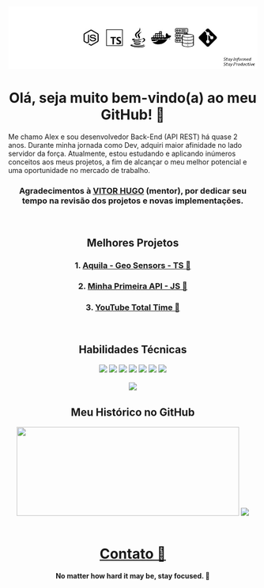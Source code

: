 <div align="center">
   <img src="./1721580892981.jpg">

   <h1>Olá, seja muito bem-vindo(a) ao meu GitHub! 👋</h1>
</div>

<div align="left">
   <p>Me chamo Alex e sou desenvolvedor Back-End (API REST) há quase 2 anos.
   Durante minha jornada como Dev, adquiri maior afinidade no lado servidor da força.
   Atualmente, estou estudando e aplicando inúmeros conceitos aos meus projetos, a fim de alcançar o meu melhor potencial e uma oportunidade no mercado de trabalho.</p>
</div>

<div align="center">
   <h3>Agradecimentos à <a href="https://www.linkedin.com/in/vitorhcs/">VITOR HUGO</a> (mentor), por dedicar seu tempo na revisão dos projetos e novas implementações.</h3>
</div> <br>

<div align="center">
   <h2>Melhores Projetos</h2>
   <h3>1. <a href="https://github.com/AlexSnider/Aquila-Project">Aquila - Geo Sensors - TS 🚢</a></h3>
   <h3>2. <a href="https://github.com/AlexSnider/Projeto-API-e-commerce-Node.js">Minha Primeira API - JS 🥇</a></h3>
   <h3>3. <a href="https://github.com/AlexSnider/YoutubeTotalTime">YouTube Total Time 🚀</a></h3>
</div> <br>


<div align="center">
   <h2>Habilidades Técnicas</h2>
   
  <img src="https://img.shields.io/badge/JavaScript-F7DF1E?style=for-the-badge&logo=javascript&logoColor=black">
  <img src="https://img.shields.io/badge/TypeScript-007ACC?style=for-the-badge&logo=typescript&logoColor=white">
  <img src="https://img.shields.io/badge/Node.js-43853D?style=for-the-badge&logo=node.js&logoColor=white">
  <img src="https://img.shields.io/badge/MySQL-00000F?style=for-the-badge&logo=mysql&logoColor=white">
  <img src="https://img.shields.io/badge/postgresql-4169e1?style=for-the-badge&logo=postgresql&logoColor=white">
  <img src="https://img.shields.io/badge/MongoDB-4EA94B?style=for-the-badge&logo=mongodb&logoColor=white">
  <img src="https://img.shields.io/badge/docker-257bd6?style=for-the-badge&logo=docker&logoColor=white"><br><br>
  <img src="https://img.shields.io/badge/AWS-232F3E?style=flat&logo=amazonwebservices&logoColor=white">
</div>


<div align="center">
  <h2>Meu Histórico no GitHub</h2>
   <img height="180em" width="450em" src="https://github-readme-stats.vercel.app/api?username=AlexSnider&show_icons=true&theme=tokyonight">
   <img height="180em" src="https://github-readme-stats.vercel.app/api/top-langs/?username=AlexSnider&layout=compact&theme=tokyonight">
</div>

<br>
<div align="center">
   <h1><a href="https://linktr.ee/techdev8">Contato 📧</a></h1>
</div>

<div align="center">
   <h4>No matter how hard it may be, stay focused. 🎯</h4>
</div>
</div>

